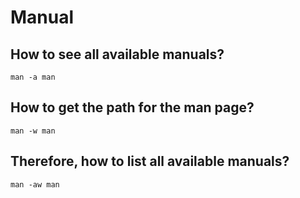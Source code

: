 # Manual

## How to see all available manuals?
` man -a man `

## How to get the path for the man page?
` man -w man `

## Therefore, how to list all available manuals?
` man -aw man `

